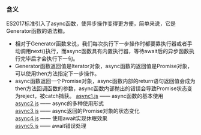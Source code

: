 ### 含义
ES2017标准引入了async函数，使异步操作变得更方便，简单来说，它是Generator函数的语法糖。
- 相对于Generator函数来说，我们每次执行下一步操作时都要靠执行器或者手动调用next()执行，而async函数具有内置执行器，等待await后的异步函数执行完毕后才会执行下一句。
- Generator函数返回值是Iterator对象，async函数的返回值是Promise对象，可以使用then方法指定下一步操作。
- async函数返回一个Promise对象，async函数内部的return语句返回值会成为then方法回调函数的参数，async函数内部抛出的错误会导致Promise状态变为reject，被catch捕获。
[async1.js](./async1.js) —— async函数的基本使用  
[async2.js](./async2.js) —— async的多种使用形式  
[async3.js](./async3.js) —— async返回的Promise对象的状态变化  
[async4.js](./async4.js) —— 使用await实现休眠效果  
[async5.js](./async5.js) —— await错误处理